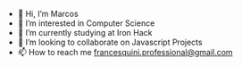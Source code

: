 - 👋 Hi, I’m Marcos
- 👀 I’m interested in Computer Science
- 🌱 I’m currently studying at Iron Hack
- 💞️ I’m looking to collaborate on Javascript Projects
- 📫 How to reach me francesquini.professional@gmail.com

<!---
MFrancesquini/MFrancesquini is a ✨ special ✨ repository because its `README.md` (this file) appears on your GitHub profile.
You can click the Preview link to take a look at your changes.
--->
